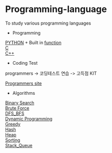 # Programming-language

To study various programming languages

- Programming

[PYTHON](https://github.com/jacey-h/Programming-language/blob/59092c5854cc93cabb7e91355a398310c432ebd9/Python%20TIL.md) + Built in [function](https://github.com/jacey-h/Programming-language/blob/59092c5854cc93cabb7e91355a398310c432ebd9/Python%20Built-in%20Functions.md)      
[C](https://github.com/jacey-h/Programming-language/blob/59092c5854cc93cabb7e91355a398310c432ebd9/C%20programming.md)     
[C++](https://github.com/jacey-h/Programming-language/blob/59092c5854cc93cabb7e91355a398310c432ebd9/C++.md)     

- Coding Test

programmers -> 코딩테스트 연습 -> 고득점 KIT      

[Programmers site](https://programmers.co.kr/learn/challenges?tab=algorithm_practice_kit)

- Algorithms           

[Binary Search](https://github.com/jacey-h/Programming-language/blob/59092c5854cc93cabb7e91355a398310c432ebd9/Binary%20Search/binary%20search.md)     
[Brute Force](https://github.com/jacey-h/Programming-language/blob/59092c5854cc93cabb7e91355a398310c432ebd9/Brute%20Force/Brute%20Force.md)    
[DFS_BFS](https://github.com/jacey-h/Programming-language/blob/59092c5854cc93cabb7e91355a398310c432ebd9/DFS_BFS/BFS%20DFS.md)    
[Dynamic Programming](https://github.com/jacey-h/Programming-language/blob/59092c5854cc93cabb7e91355a398310c432ebd9/Dynamic%20Programming/dynamic%20programming.md)    
[Greedy](https://github.com/jacey-h/Programming-language/blob/59092c5854cc93cabb7e91355a398310c432ebd9/Greedy/greedy.md)    
[Hash](https://github.com/jacey-h/Programming-language/blob/59092c5854cc93cabb7e91355a398310c432ebd9/Hash/hash.md)    
[Heap](https://github.com/jacey-h/Programming-language/blob/59092c5854cc93cabb7e91355a398310c432ebd9/Heap/heap.md)    
[Sorting](https://github.com/jacey-h/Programming-language/blob/59092c5854cc93cabb7e91355a398310c432ebd9/Sorting/sorting.md)    
[Stack_Queue](https://github.com/jacey-h/Programming-language/blob/59092c5854cc93cabb7e91355a398310c432ebd9/Stack_Queue/stack%20queue.md)    
